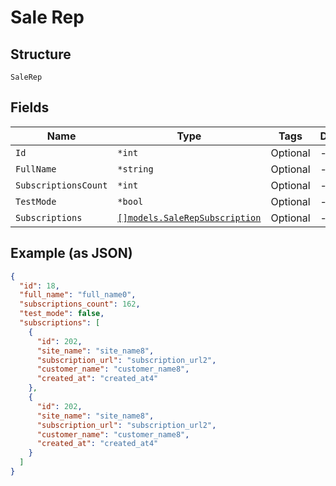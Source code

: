 
# Sale Rep

## Structure

`SaleRep`

## Fields

| Name | Type | Tags | Description |
|  --- | --- | --- | --- |
| `Id` | `*int` | Optional | - |
| `FullName` | `*string` | Optional | - |
| `SubscriptionsCount` | `*int` | Optional | - |
| `TestMode` | `*bool` | Optional | - |
| `Subscriptions` | [`[]models.SaleRepSubscription`](../../doc/models/sale-rep-subscription.md) | Optional | - |

## Example (as JSON)

```json
{
  "id": 18,
  "full_name": "full_name0",
  "subscriptions_count": 162,
  "test_mode": false,
  "subscriptions": [
    {
      "id": 202,
      "site_name": "site_name8",
      "subscription_url": "subscription_url2",
      "customer_name": "customer_name8",
      "created_at": "created_at4"
    },
    {
      "id": 202,
      "site_name": "site_name8",
      "subscription_url": "subscription_url2",
      "customer_name": "customer_name8",
      "created_at": "created_at4"
    }
  ]
}
```


